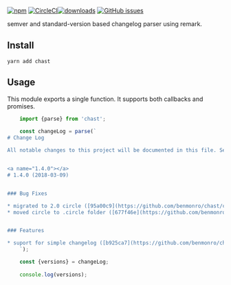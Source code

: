[![npm][npm-img]][npm-url] [![CircleCI](https://img.shields.io/circleci/project/github/RedSparr0w/node-csgo-parser.svg)](https://circleci.com/gh/benmonro/chast)[![downloads][downloads-img]][npm-url]
[![GitHub issues](https://img.shields.io/github/issues-raw/badges/shields.svg)](https://github.com/benmonro/chast/issues)


semver and standard-version based changelog parser using remark.

[npm-img]: https://img.shields.io/npm/v/chast.svg?style=flat-square
[npm-url]: https://www.npmjs.com/package/chast
[downloads-img]: https://img.shields.io/npm/dm/chast.svg?style=flat-square

## Install

```
yarn add chast
```

## Usage

This module exports a single function. It supports both callbacks and promises.

```js
    import {parse} from 'chast';
    
    const changeLog = parse(`
# Change Log

All notable changes to this project will be documented in this file. See [standard-version](https://github.com/conventional-changelog/standard-version) for commit guidelines.


<a name="1.4.0"></a>
# 1.4.0 (2018-03-09)


### Bug Fixes

* migrated to 2.0 circle ([95a00c9](https://github.com/benmonro/chast/commit/95a00c9))
* moved circle to .circle folder ([677f46e](https://github.com/benmonro/chast/commit/677f46e))


### Features

* suport for simple changelog ([b925ca7](https://github.com/benmonro/chast/commit/b925ca7))
    `);

    const {versions} = changeLog;
    
    console.log(versions);
```

